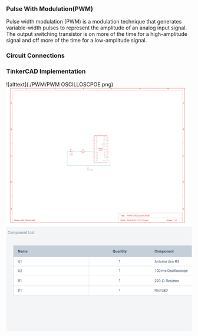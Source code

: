 ### Pulse With Modulation(PWM)
Pulse width modulation (PWM) is a modulation technique that generates variable-width pulses to represent the amplitude of an analog input signal. The output switching transistor is on more of the time for a high-amplitude signal and off more of the time for a low-amplitude signal.
### Circuit Connections
### TinkerCAD Implementation
![alttext](./PWM/PWM OSCILLOSCPOE.png)
![alttext](./PWM/PWMCIRCUIT.png)
![alttext](./PWM/PWMCOMPONENTS.png)
